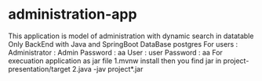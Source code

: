 # administration-app
This application is model of administration with dynamic search in datatable 
Only BackEnd with Java and SpringBoot 
DataBase postgres 
For users : 
  Administrator : Admin Password : aa 
  User : user Password : aa 
For execuation application as jar file 
1.mvnw install then you find jar in project-presentation/target 
2.java -jav project*.jar
